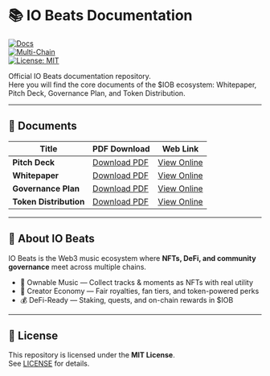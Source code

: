 # 📚 IO Beats Documentation  

[![Docs](https://img.shields.io/badge/Docs-Available-blue)](https://github.com/iobeatss/iobeats-docs)  
[![Multi-Chain](https://img.shields.io/badge/Deployed-MultiChain-purple)](https://github.com/iobeatss/IOB-Smart-contract/blob/main/MULTICHAIN.md)  
[![License: MIT](https://img.shields.io/badge/License-MIT-yellow.svg)](https://github.com/iobeatss/IOB-Smart-contract/blob/main/LICENSE)  

Official IO Beats documentation repository.  
Here you will find the core documents of the $IOB ecosystem: Whitepaper, Pitch Deck, Governance Plan, and Token Distribution.  

---

## 🔹 Documents  

| Title | PDF Download | Web Link |
|-------|--------------|----------|
| **Pitch Deck** | [Download PDF](./iobeats-pitch-deck.pdf) | [View Online](https://open.iobeats.com/doc/iobeats-pitch-deck.pdf) |
| **Whitepaper** | [Download PDF](./iobeats-white-paper.pdf) | [View Online](https://open.iobeats.com/doc/iobeats-white-paper.pdf) |
| **Governance Plan** | [Download PDF](./iobeats-Governance-plan.pdf) | [View Online](https://open.iobeats.com/doc/iobeats-Governance-plan.pdf) |
| **Token Distribution** | [Download PDF](./iobeats-token-distribution.pdf) | [View Online](https://open.iobeats.com/doc/iobeats-token-distribution.pdf) |

---

## 🔹 About IO Beats  

IO Beats is the Web3 music ecosystem where **NFTs, DeFi, and community governance** meet across multiple chains.  
- 🎵 Ownable Music — Collect tracks & moments as NFTs with real utility  
- 👥 Creator Economy — Fair royalties, fan tiers, and token-powered perks  
- 💰 DeFi-Ready — Staking, quests, and on-chain rewards in $IOB  

---

## 🔹 License  

This repository is licensed under the **MIT License**.  
See [LICENSE](https://github.com/iobeatss/IOB-Smart-contract/blob/main/LICENSE) for details.  


